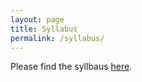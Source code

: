 ```yaml
---
layout: page
title: Syllabus
permalink: /syllabus/
---
```


Please find the syllbaus [here](static_files/Capture.pdf).